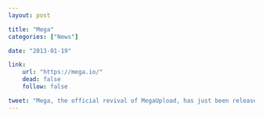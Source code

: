 ```yaml
---
layout: post

title: "Mega"
categories: ["News"]

date: "2013-01-19"

link:
    url: "https://mega.io/"
    dead: false
    follow: false

tweet: "Mega, the official revival of MegaUpload, has just been released!"
---
```

